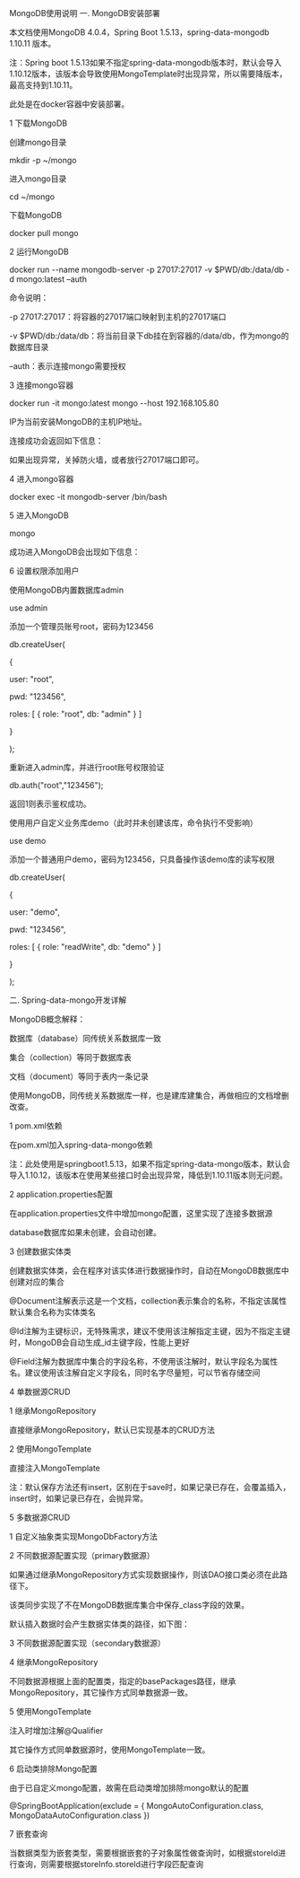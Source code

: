 MongoDB使用说明
一.	MongoDB安装部署

本文档使用MongoDB 4.0.4，Spring Boot 1.5.13，spring-data-mongodb 1.10.11 版本。

注：Spring boot 1.5.13如果不指定spring-data-mongodb版本时，默认会导入1.10.12版本，该版本会导致使用MongoTemplate时出现异常，所以需要降版本，最高支持到1.10.11。

此处是在docker容器中安装部署。

1	下载MongoDB

创建mongo目录

mkdir -p ~/mongo

进入mongo目录

cd ~/mongo

下载MongoDB

docker pull mongo

2	运行MongoDB

docker run --name mongodb-server -p 27017:27017 -v $PWD/db:/data/db -d mongo:latest –auth

命令说明：

-p 27017:27017：将容器的27017端口映射到主机的27017端口

-v $PWD/db:/data/db：将当前目录下db挂在到容器的/data/db，作为mongo的数据库目录

–auth：表示连接mongo需要授权

3	连接mongo容器

docker run -it mongo:latest mongo --host 192.168.105.80

IP为当前安装MongoDB的主机IP地址。

连接成功会返回如下信息：
 
如果出现异常，关掉防火墙，或者放行27017端口即可。

4	进入mongo容器

docker exec -it mongodb-server /bin/bash

5	进入MongoDB

mongo

成功进入MongoDB会出现如下信息：
 
6	设置权限添加用户

使用MongoDB内置数据库admin

use admin
 

添加一个管理员账号root，密码为123456

db.createUser(

{

user: "root",

pwd: "123456",

roles: [ { role: "root", db: "admin" } ]

}

);
 

重新进入admin库，并进行root账号权限验证

db.auth("root","123456");
 
返回1则表示鉴权成功。

使用用户自定义业务库demo（此时并未创建该库，命令执行不受影响）

use demo

添加一个普通用户demo，密码为123456，只具备操作该demo库的读写权限

db.createUser(

{

user: "demo",

pwd: "123456",

roles: [ { role: "readWrite", db: "demo" } ]

}

);
 
二.	Spring-data-mongo开发详解

MongoDB概念解释：

数据库（database）同传统关系数据库一致

集合（collection）等同于数据库表

文档（document）等同于表内一条记录

使用MongoDB，同传统关系数据库一样，也是建库建集合，再做相应的文档增删改查。

1	pom.xml依赖

在pom.xml加入spring-data-mongo依赖
 
注：此处使用是springboot1.5.13，如果不指定spring-data-mongo版本，默认会导入1.10.12，该版本在使用某些接口时会出现异常，降低到1.10.11版本则无问题。

2	application.properties配置

在application.properties文件中增加mongo配置，这里实现了连接多数据源

database数据库如果未创建，会自动创建。

3	创建数据实体类

创建数据实体类，会在程序对该实体进行数据操作时，自动在MongoDB数据库中创建对应的集合

@Document注解表示这是一个文档，collection表示集合的名称，不指定该属性默认集合名称为实体类名

@Id注解为主键标识，无特殊需求，建议不使用该注解指定主键，因为不指定主键时，MongoDB会自动生成_id主键字段，性能上更好

@Field注解为数据库中集合的字段名称，不使用该注解时，默认字段名为属性名。建议使用该注解自定义字段名，同时名字尽量短，可以节省存储空间

4	单数据源CRUD

1	继承MongoRepository

直接继承MongoRepository，默认已实现基本的CRUD方法

2	使用MongoTemplate

直接注入MongoTemplate

注：默认保存方法还有insert，区别在于save时，如果记录已存在，会覆盖插入，insert时，如果记录已存在，会抛异常。

5	多数据源CRUD

1	自定义抽象类实现MongoDbFactory方法
 
2	不同数据源配置实现（primary数据源）
 
如果通过继承MongoRepository方式实现数据操作，则该DAO接口类必须在此路径下。

该类同步实现了不在MongoDB数据库集合中保存_class字段的效果。

默认插入数据时会产生数据实体类的路径，如下图：
 
3	不同数据源配置实现（secondary数据源）
 
4	继承MongoRepository

不同数据源根据上面的配置类，指定的basePackages路径，继承MongoRepository，其它操作方式同单数据源一致。

5	使用MongoTemplate

注入时增加注解@Qualifier 

其它操作方式同单数据源时，使用MongoTemplate一致。

6	启动类排除Mongo配置

由于已自定义mongo配置，故需在启动类增加排除mongo默认的配置

@SpringBootApplication(exclude = { MongoAutoConfiguration.class, MongoDataAutoConfiguration.class })

7	嵌套查询

当数据类型为嵌套类型，需要根据嵌套的子对象属性做查询时，如根据storeId进行查询，则需要根据storeInfo.storeId进行字段匹配查询

